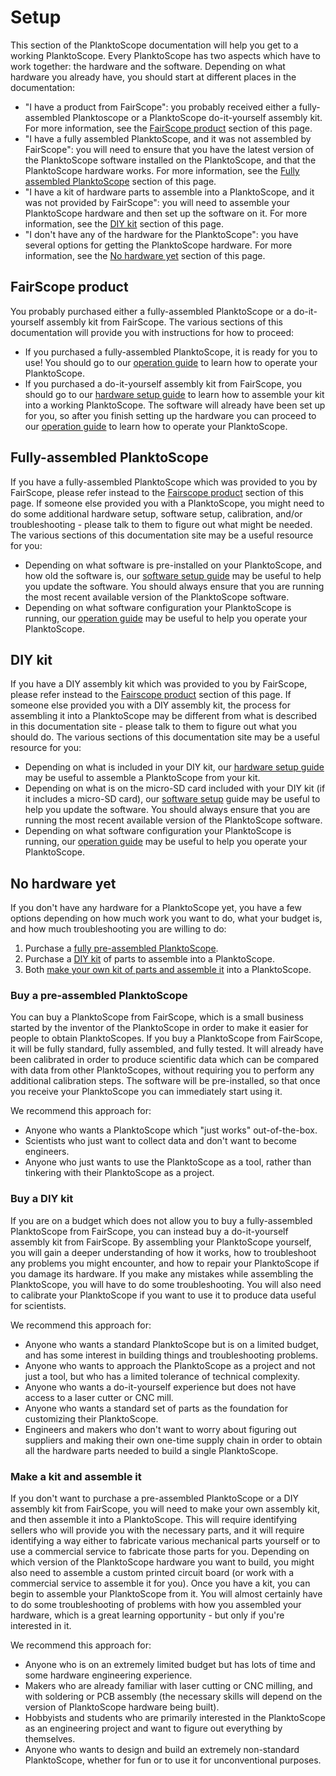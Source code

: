 # Setup

This section of the PlanktoScope documentation will help you get to a working PlanktoScope. Every PlanktoScope has two aspects which have to work together: the hardware and the software. Depending on what hardware you already have, you should start at different places in the documentation:

- "I have a product from FairScope": you probably received either a fully-assembled Planktoscope or a PlanktoScope do-it-yourself assembly kit. For more information, see the [FairScope product](#fairscope-product) section of this page.
- "I have a fully assembled PlanktoScope, and it was not assembled by FairScope": you will need to ensure that you have the latest version of the PlanktoScope software installed on the PlanktoScope, and that the PlanktoScope hardware works. For more information, see the [Fully assembled PlanktoScope](#fully-assembled-planktoscope) section of this page.
- "I have a kit of hardware parts to assemble into a PlanktoScope, and it was not provided by FairScope": you will need to assemble your PlanktoScope hardware and then set up the software on it. For more information, see the [DIY kit](#diy-kit) section of this page.
- "I don't have any of the hardware for the PlanktoScope": you have several options for getting the PlanktoScope hardware. For more information, see the [No hardware yet](#no-hardware-yet) section of this page.

## FairScope product

You probably purchased either a fully-assembled PlanktoScope or a do-it-yourself assembly kit from FairScope. The various sections of this documentation will provide you with instructions for how to proceed:

- If you purchased a fully-assembled PlanktoScope, it is ready for you to use! You should go to our [operation guide](../operation/index.md) to learn how to operate your PlanktoScope.
- If you purchased a do-it-yourself assembly kit from FairScope, you should go to our [hardware setup guide](hardware/index.md) to learn how to assemble your kit into a working PlanktoScope. The software will already have been set up for you, so after you finish setting up the hardware you can proceed to our [operation guide](../operation/index.md) to learn how to operate your PlanktoScope.

## Fully-assembled PlanktoScope

If you have a fully-assembled PlanktoScope which was provided to you by FairScope, please refer instead to the [Fairscope product](#fairscope-product) section of this page. If someone else provided you with a PlanktoScope, you might need to do some additional hardware setup, software setup, calibration, and/or troubleshooting - please talk to them to figure out what might be needed. The various sections of this documentation site may be a useful resource for you:

- Depending on what software is pre-installed on your PlanktoScope, and how old the software is, our [software setup guide](software/index.md) may be useful to help you update the software. You should always ensure that you are running the most recent available version of the PlanktoScope software.
- Depending on what software configuration your PlanktoScope is running, our [operation guide](../operation/index.md) may be useful to help you operate your PlanktoScope.

## DIY kit

If you have a DIY assembly kit which was provided to you by FairScope, please refer instead to the [Fairscope product](#fairscope-product) section of this page. If someone else provided you with a DIY assembly kit, the process for assembling it into a PlanktoScope may be different from what is described in this documentation site - please talk to them to figure out what you should do. The various sections of this documentation site may be a useful resource for you:

- Depending on what is included in your DIY kit, our [hardware setup guide](hardware/index.md) may be useful to assemble a PlanktoScope from your kit.
- Depending on what is on the micro-SD card included with your DIY kit (if it includes a micro-SD card), our [software setup](software/index.md) guide may be useful to help you update the software. You should always ensure that you are running the most recent available version of the PlanktoScope software.
- Depending on what software configuration your PlanktoScope is running, our [operation guide](../operation/index.md) may be useful to help you operate your PlanktoScope.

## No hardware yet

If you don't have any hardware for a PlanktoScope yet, you have a few options depending on how much work you want to do, what your budget is, and how much troubleshooting you are willing to do:

1. Purchase a [fully pre-assembled PlanktoScope](#buy-a-pre-assembled-planktoscope).
2. Purchase a [DIY kit](#buy-a-diy-kit) of parts to assemble into a PlanktoScope.
3. Both [make your own kit of parts and assemble it](#make-a-kit-and-assemble-it) into a PlanktoScope.

### Buy a pre-assembled PlanktoScope

You can buy a PlanktoScope from FairScope, which is a small business started by the inventor of the PlanktoScope in order to make it easier for people to obtain PlanktoScopes. If you buy a PlanktoScope from FairScope, it will be fully standard, fully assembled, and fully tested. It will already have been calibrated in order to produce scientific data which can be compared with data from other PlanktoScopes, without requiring you to perform any additional calibration steps. The software will be pre-installed, so that once you receive your PlanktoScope you can immediately start using it.

We recommend this approach for:

- Anyone who wants a PlanktoScope which "just works" out-of-the-box.
- Scientists who just want to collect data and don't want to become engineers.
- Anyone who just wants to use the PlanktoScope as a tool, rather than tinkering with their PlanktoScope as a project.

### Buy a DIY kit

If you are on a budget which does not allow you to buy a fully-assembled PlanktoScope from FairScope, you can instead buy a do-it-yourself assembly kit from FairScope. By assembling your PlanktoScope yourself, you will gain a deeper understanding of how it works, how to troubleshoot any problems you might encounter, and how to repair your PlanktoScope if you damage its hardware. If you make any mistakes while assembling the PlanktoScope, you will have to do some troubleshooting. You will also need to calibrate your PlanktoScope if you want to use it to produce data useful for scientists.

We recommend this approach for:

- Anyone who wants a standard PlanktoScope but is on a limited budget, and has some interest in building things and troubleshooting problems.
- Anyone who wants to approach the PlanktoScope as a project and not just a tool, but who has a limited tolerance of technical complexity.
- Anyone who wants a do-it-yourself experience but does not have access to a laser cutter or CNC mill.
- Anyone who wants a standard set of parts as the foundation for customizing their PlanktoScope.
- Engineers and makers who don't want to worry about figuring out suppliers and making their own one-time supply chain in order to obtain all the hardware parts needed to build a single PlanktoScope.

### Make a kit and assemble it

If you don't want to purchase a pre-assembled PlanktoScope or a DIY assembly kit from FairScope, you will need to make your own assembly kit, and then assemble it into a PlanktoScope. This will require identifying sellers who will provide you with the necessary parts, and it will require identifying a way either to fabricate various mechanical parts yourself or to use a commercial service to fabricate those parts for you. Depending on which version of the PlanktoScope hardware you want to build, you might also need to assemble a custom printed circuit board (or work with a commercial service to assemble it for you). Once you have a kit, you can begin to assemble your PlanktoScope from it. You will almost certainly have to do some troubleshooting of problems with how you assembled your hardware, which is a great learning opportunity - but only if you're interested in it.

We recommend this approach for:

- Anyone who is on an extremely limited budget but has lots of time and some hardware engineering experience.
- Makers who are already familiar with laser cutting or CNC milling, and with soldering or PCB assembly (the necessary skills will depend on the version of PlanktoScope hardware being built).
- Hobbyists and students who are primarily interested in the PlanktoScope as an engineering project and want to figure out everything by themselves.
- Anyone who wants to design and build an extremely non-standard PlanktoScope, whether for fun or to use it for unconventional purposes.
